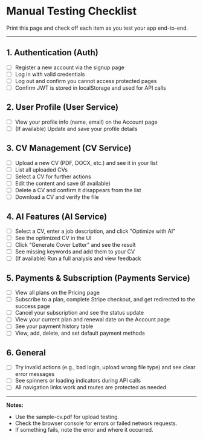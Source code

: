 # Manual Testing Checklist

Print this page and check off each item as you test your app end-to-end.

---

## 1. Authentication (Auth)
- [ ] Register a new account via the signup page
- [ ] Log in with valid credentials
- [ ] Log out and confirm you cannot access protected pages
- [ ] Confirm JWT is stored in localStorage and used for API calls

## 2. User Profile (User Service)
- [ ] View your profile info (name, email) on the Account page
- [ ] (If available) Update and save your profile details

## 3. CV Management (CV Service)
- [ ] Upload a new CV (PDF, DOCX, etc.) and see it in your list
- [ ] List all uploaded CVs
- [ ] Select a CV for further actions
- [ ] Edit the content and save (if available)
- [ ] Delete a CV and confirm it disappears from the list
- [ ] Download a CV and verify the file

## 4. AI Features (AI Service)
- [ ] Select a CV, enter a job description, and click "Optimize with AI"
- [ ] See the optimized CV in the UI
- [ ] Click "Generate Cover Letter" and see the result
- [ ] See missing keywords and add them to your CV
- [ ] (If available) Run a full analysis and view feedback

## 5. Payments & Subscription (Payments Service)
- [ ] View all plans on the Pricing page
- [ ] Subscribe to a plan, complete Stripe checkout, and get redirected to the success page
- [ ] Cancel your subscription and see the status update
- [ ] View your current plan and renewal date on the Account page
- [ ] See your payment history table
- [ ] View, add, delete, and set default payment methods

## 6. General
- [ ] Try invalid actions (e.g., bad login, upload wrong file type) and see clear error messages
- [ ] See spinners or loading indicators during API calls
- [ ] All navigation links work and routes are protected as needed

---

**Notes:**
- Use the sample-cv.pdf for upload testing.
- Check the browser console for errors or failed network requests.
- If something fails, note the error and where it occurred. 